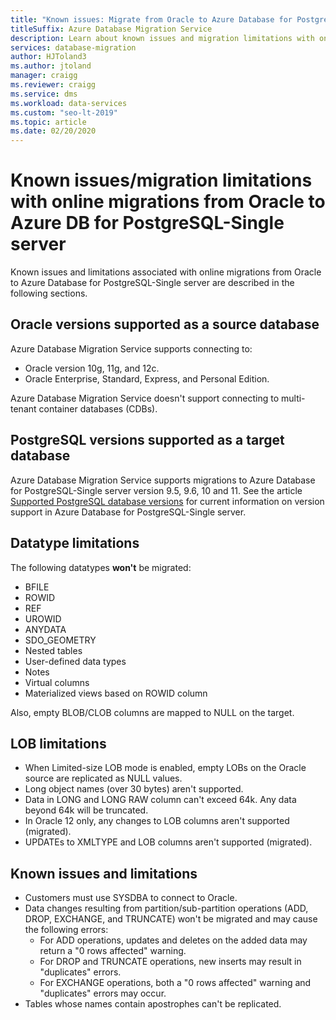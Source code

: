 ```yaml
---
title: "Known issues: Migrate from Oracle to Azure Database for PostgreSQL"
titleSuffix: Azure Database Migration Service
description: Learn about known issues and migration limitations with online migrations from Oracle to Azure Database for PostgreSQL-Single server using the Azure Database Migration Service.
services: database-migration
author: HJToland3
ms.author: jtoland
manager: craigg
ms.reviewer: craigg
ms.service: dms
ms.workload: data-services
ms.custom: "seo-lt-2019"
ms.topic: article
ms.date: 02/20/2020
---
```


# Known issues/migration limitations with online migrations from Oracle to Azure DB for PostgreSQL-Single server

Known issues and limitations associated with online migrations from Oracle to Azure Database for PostgreSQL-Single server are described in the following sections.

## Oracle versions supported as a source database

Azure Database Migration Service supports connecting to:

- Oracle version 10g, 11g, and 12c.
- Oracle Enterprise, Standard, Express, and Personal Edition.

Azure Database Migration Service doesn't support connecting to multi-tenant container databases (CDBs).

## PostgreSQL versions supported as a target database

Azure Database Migration Service supports migrations to Azure Database for PostgreSQL-Single server version 9.5, 9.6, 10 and 11. See the article [Supported PostgreSQL database versions](https://docs.microsoft.com/azure/postgresql/concepts-supported-versions) for current information on version support in Azure Database for PostgreSQL-Single server.

## Datatype limitations

The following datatypes **won't** be migrated:

- BFILE
- ROWID
- REF
- UROWID
- ANYDATA
- SDO_GEOMETRY
- Nested tables
- User-defined data types
- Notes
- Virtual columns
- Materialized views based on ROWID column

Also, empty BLOB/CLOB columns are mapped to NULL on the target.

## LOB limitations

- When Limited-size LOB mode is enabled, empty LOBs on the Oracle source are replicated as NULL values.
- Long object names (over 30 bytes) aren't supported.
- Data in LONG and LONG RAW column can't exceed 64k. Any data beyond 64k will be truncated.
- In Oracle 12 only, any changes to LOB columns aren't supported (migrated).
- UPDATEs to XMLTYPE and LOB columns aren't supported (migrated).

## Known issues and limitations

- Customers must use SYSDBA to connect to Oracle.
- Data changes resulting from partition/sub-partition operations (ADD, DROP, EXCHANGE, and TRUNCATE) won't be migrated and may cause the following errors:
  - For ADD operations, updates and deletes on the added data may return a "0 rows affected" warning.
  - For DROP and TRUNCATE operations, new inserts may result in "duplicates" errors.
  - For EXCHANGE operations, both a "0 rows affected" warning and "duplicates" errors may occur.
- Tables whose names contain apostrophes can't be replicated.
